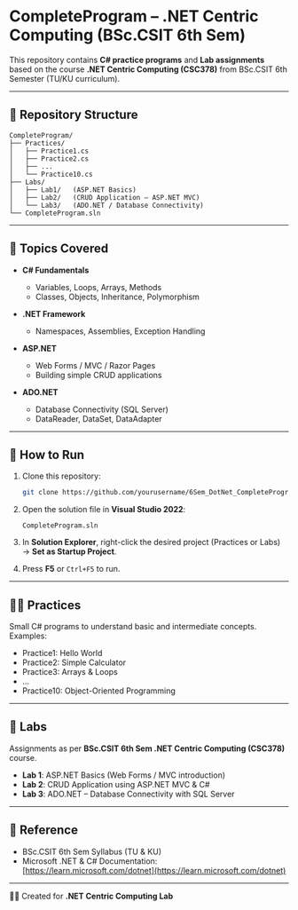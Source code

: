 # CompleteProgram – .NET Centric Computing (BSc.CSIT 6th Sem)

This repository contains **C# practice programs** and **Lab assignments** based on the course **.NET Centric Computing (CSC378)** from BSc.CSIT 6th Semester (TU/KU curriculum).

---

## 📂 Repository Structure

```
CompleteProgram/
├── Practices/
│   ├── Practice1.cs
│   ├── Practice2.cs
│   ├── ...
│   └── Practice10.cs
├── Labs/
│   ├── Lab1/   (ASP.NET Basics)
│   ├── Lab2/   (CRUD Application – ASP.NET MVC)
│   └── Lab3/   (ADO.NET / Database Connectivity)
└── CompleteProgram.sln
```

---

## 📝 Topics Covered

* **C# Fundamentals**

  * Variables, Loops, Arrays, Methods
  * Classes, Objects, Inheritance, Polymorphism
* **.NET Framework**

  * Namespaces, Assemblies, Exception Handling
* **ASP.NET**

  * Web Forms / MVC / Razor Pages
  * Building simple CRUD applications
* **ADO.NET**

  * Database Connectivity (SQL Server)
  * DataReader, DataSet, DataAdapter

---

## 🚀 How to Run

1. Clone this repository:

   ```bash
   git clone https://github.com/yourusername/6Sem_DotNet_CompleteProgram.git
   ```
2. Open the solution file in **Visual Studio 2022**:

   ```
   CompleteProgram.sln
   ```
3. In **Solution Explorer**, right-click the desired project (Practices or Labs) → **Set as Startup Project**.
4. Press **F5** or `Ctrl+F5` to run.

---

## 🧑‍💻 Practices

Small C# programs to understand basic and intermediate concepts.
Examples:

* Practice1: Hello World
* Practice2: Simple Calculator
* Practice3: Arrays & Loops
* …
* Practice10: Object-Oriented Programming

---

## 🧪 Labs

Assignments as per **BSc.CSIT 6th Sem .NET Centric Computing (CSC378)** course.

* **Lab 1**: ASP.NET Basics (Web Forms / MVC introduction)
* **Lab 2**: CRUD Application using ASP.NET MVC & C#
* **Lab 3**: ADO.NET – Database Connectivity with SQL Server

---

## 📖 Reference

* BSc.CSIT 6th Sem Syllabus (TU & KU)
* Microsoft .NET & C# Documentation: [https://learn.microsoft.com/dotnet](https://learn.microsoft.com/dotnet)

---

👨‍🎓 Created for **.NET Centric Computing Lab**
